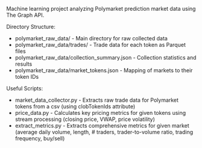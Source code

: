 Machine learning project analyzing Polymarket prediction market data using The Graph API.

Directory Structure:

- polymarket_raw_data/ - Main directory for raw collected data
- polymarket_raw_data/trades/ - Trade data for each token as Parquet files
- polymarket_raw_data/collection_summary.json - Collection statistics and results
- polymarket_raw_data/market_tokens.json - Mapping of markets to their token IDs

Useful Scripts:

- market_data_collector.py - Extracts raw trade data for Polymarket tokens from a csv (using clobTokenIds attribute)
- price_data.py - Calculates key pricing metrics for given tokens using stream processing (closing price, VWAP, price volatility)
- extract_metrics.py - Extracts comprehensive metrics for given market (average daily volume, length, # traders, trader-to-volume ratio, trading frequency, buy/sell)
